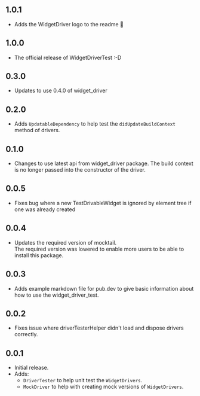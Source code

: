 ## 1.0.1

* Adds the WidgetDriver logo to the readme 🥳

## 1.0.0

* The official release of WidgetDriverTest :-D

## 0.3.0

* Updates to use 0.4.0 of widget_driver

## 0.2.0

* Adds `UpdatableDependency` to help test the `didUpdateBuildContext` method of drivers.

## 0.1.0

* Changes to use latest api from widget_driver package. The build context is no longer passed into the constructor of the driver.

## 0.0.5

* Fixes bug where a new TestDrivableWidget is ignored by element tree if one was already created

## 0.0.4

* Updates the required version of mocktail.  
The required version was lowered to enable more users to be able to install this package.

## 0.0.3

* Adds example markdown file for pub.dev to give basic information about how to use the widget_driver_test.

## 0.0.2

* Fixes issue where driverTesterHelper didn't load and dispose drivers correctly.

## 0.0.1

* Initial release.
* Adds:
  * `DriverTester` to help unit test the `WidgetDrivers`.
  * `MockDriver` to help with creating mock versions of `WidgetDrivers`.
